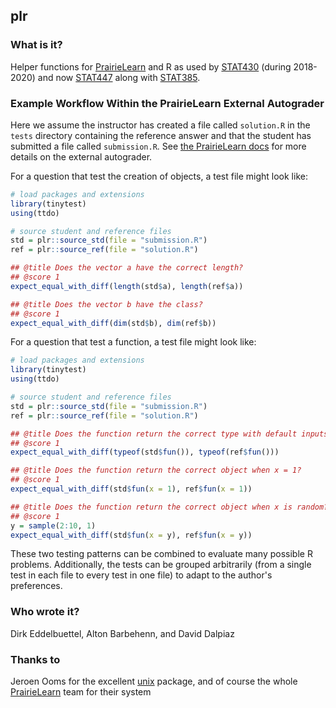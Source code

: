 ## plr

### What is it?

Helper functions for [PrairieLearn](https://github.com/PrairieLearn/PrairieLearn) and R as used by
[STAT430](https://stat430.com) (during 2018-2020) and now [STAT447](https://stat447.com) along
with [STAT385](https://stat385.org).

### Example Workflow Within the PrairieLearn External Autograder

Here we assume the instructor has created a file called `solution.R` in the `tests` directory
containing the reference answer and that the student has submitted a file called `submission.R`.
See [the PrairieLearn docs](https://prairielearn.readthedocs.io/en/latest/) for more details
on the external autograder.

For a question that test the creation of objects, a test file might look like:

```r
# load packages and extensions
library(tinytest)
using(ttdo)

# source student and reference files
std = plr::source_std(file = "submission.R")
ref = plr::source_ref(file = "solution.R")

## @title Does the vector a have the correct length?
## @score 1
expect_equal_with_diff(length(std$a), length(ref$a))

## @title Does the vector b have the class?
## @score 1
expect_equal_with_diff(dim(std$b), dim(ref$b))
```

For a question that test a function, a test file might look like:

```r
# load packages and extensions
library(tinytest)
using(ttdo)

# source student and reference files
std = plr::source_std(file = "submission.R")
ref = plr::source_ref(file = "solution.R")

## @title Does the function return the correct type with default inputs?
## @score 1
expect_equal_with_diff(typeof(std$fun()), typeof(ref$fun()))

## @title Does the function return the correct object when x = 1?
## @score 1
expect_equal_with_diff(std$fun(x = 1), ref$fun(x = 1))

## @title Does the function return the correct object when x is random?
## @score 1
y = sample(2:10, 1)
expect_equal_with_diff(std$fun(x = y), ref$fun(x = y))
```

These two testing patterns can be combined to evaluate many possible R problems.
Additionally, the tests can be grouped arbitrarily (from a single test in each file
to every test in one file) to adapt to the author's preferences.

### Who wrote it?

Dirk Eddelbuettel, Alton Barbehenn, and David Dalpiaz

### Thanks to

Jeroen Ooms for the excellent [unix](https://github.com/jeroen/unix) package, and of course the
whole [PrairieLearn](https://github.com/PrairieLearn/PrairieLearn) team for their system
